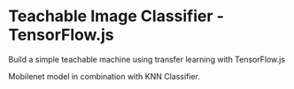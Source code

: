 # Teachable Image Classifier - TensorFlow.js

Build a simple teachable machine using transfer learning with TensorFlow.js

Mobilenet model in combination with KNN Classifier.

